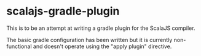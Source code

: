 scalajs-gradle-plugin
=====================

This is to be an attempt at writing a gradle plugin for the ScalaJS compiler.

The basic gradle configuration has been written but it is currently non-functional and doesn't operate using the "apply plugin" directive.